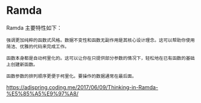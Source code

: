 # Ramda
Ramda 主要特性如下：

    强调更加纯粹的函数式风格。数据不变性和函数无副作用是其核心设计理念。这可以帮助你使用简洁、优雅的代码来完成工作。

    函数本身都是自动柯里化的。这可以让你在只提供部分参数的情况下，轻松地在已有函数的基础上创建新函数。

    函数参数的排列顺序更便于柯里化。要操作的数据通常在最后面。

https://adispring.coding.me/2017/06/09/Thinking-in-Ramda-%E5%85%A5%E9%97%A8/
